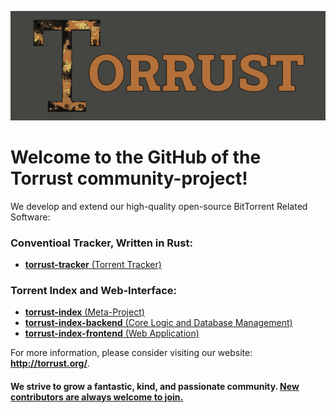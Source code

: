 ![Torrust Organization Header Image](../img/2022_06_27-Torrust_Org_Title.png)

# Welcome to the GitHub of the __Torrust__ community-project!

We develop and extend our high-quality open-source BitTorrent Related Software:
 ### Conventioal Tracker, Written in Rust:
 - [__torrust-tracker__ (Torrent Tracker)](https://github.com/torrust/torrust-tracker)

### Torrent Index and Web-Interface:

 - [__torrust-index__ (Meta-Project)](https://github.com/torrust/torrust-index)
  - [__torrust-index-backend__ (Core Logic and Database Management)](https://github.com/torrust/torrust-index-backend)
 - [__torrust-index-frontend__ (Web Application)](https://github.com/torrust/torrust-index-frontend)

 
For more information, please consider visiting our website: __<http://torrust.org/>__.

#### We strive to grow a fantastic, kind, and passionate community. [__New contributors are always welcome to join.__](../info/contributing.md)
